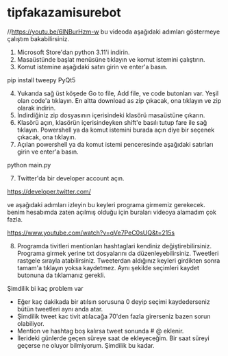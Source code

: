 # tipfakazamisurebot

//https://youtu.be/6lNBurHzm-w  bu videoda aşağıdaki adımları göstermeye çalıştım bakabilirsiniz.

1) Microsoft Store'dan python 3.11'i indirin.
2) Masaüstünde başlat menüsüne tıklayın ve komut istemini çalıştırın.
3) Komut istemine aşağıdaki satırı girin ve enter'a basın.

pip install tweepy PyQt5

4) Yukarıda sağ üst köşede Go to file, Add file, ve code butonları var. Yeşil olan code'a tıklayın. En altta download as zip çıkacak, ona tıklayın ve zip olarak indirin.
5) İndirdiğiniz zip dosyasının içerisindeki klasörü masaüstüne çıkarın.
6) Klasörü açın, klasörün içerisindeyken shift'e basılı tutup fare ile sağ tıklayın. Powershell ya da komut istemini burada açın diye bir seçenek çıkacak, ona tıklayın.
7) Açılan powershell ya da komut istemi penceresinde aşağıdaki satırları girin ve enter'a basın.

python main.py

7) Twitter'da bir developer account açın.

https://developer.twitter.com/

ve aşağıdaki adımları izleyin bu keyleri programa girmemiz gerekecek. benim hesabımda zaten açılmış olduğu için buraları videoya alamadım çok fazla.

https://www.youtube.com/watch?v=qVe7PeC0sUQ&t=215s

8) Programda tivitleri mentionları hashtaglari kendiniz değiştirebilirsiniz. Programa girmek yerine txt dosyalarını da düzenleyebilirsiniz. Tweetleri rastgele sırayla atabilirsiniz. Tweeterdan aldığınız keyleri girdikten sonra tamam'a tıklayın yoksa kaydetmez. Aynı şekilde seçimleri kaydet butonuna da tıklamanız gerekli.

Şimdilik bi kaç problem var 
  * Eğer kaç dakikada bir atılsın sorusuna 0 deyip seçimi kaydederseniz bütün tweetleri aynı anda atar. 
  * Şimdilik tweet kac tivit atılacağa 70'den fazla girerseniz bazen sorun olabiliyor. 
  * Mention ve hashtag boş kalırsa tweet sonunda # @ eklenir. 
  * İlerideki günlerde geçen süreye saat de ekleyeceğim. Bir saat süreyi geçerse ne oluyor bilmiyorum. Şimdilik bu kadar.

